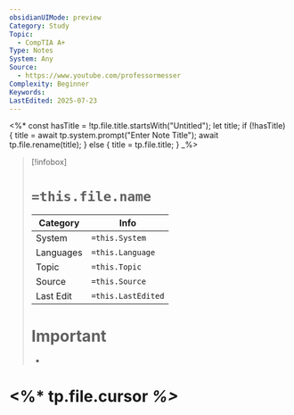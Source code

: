 ```yaml
---
obsidianUIMode: preview
Category: Study
Topic:
  - CompTIA A+
Type: Notes
System: Any
Source:
  - https://www.youtube.com/professormesser
Complexity: Beginner
Keywords: 
LastEdited: 2025-07-23
---
```

<%*
const hasTitle = !tp.file.title.startsWith("Untitled");
let title;
if (!hasTitle) {
    title = await tp.system.prompt("Enter Note Title");
    await tp.file.rename(title);
} else {
    title = tp.file.title;
}
_%>
>[!infobox]
> # `=this.file.name`
> Category |  Info |
> ---|---|
> System|`=this.System`
> Languages|`=this.Language`
> Topic|`=this.Topic`
> Source| `=this.Source`
> Last Edit|`=this.LastEdited`
> # Important
> -

# <%* tp.file.cursor _%>_